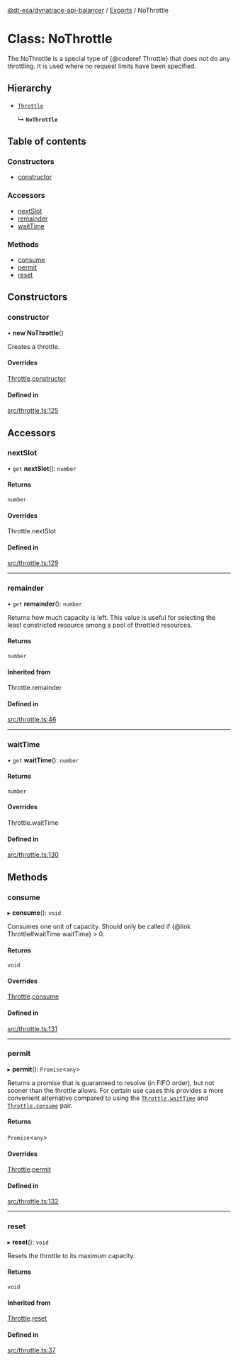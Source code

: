 [@dt-esa/dynatrace-api-balancer](../README.md) / [Exports](../modules.md) / NoThrottle

# Class: NoThrottle

 The NoThrottle is a special type of {@coderef Throttle} that does not do any throttling.
 It is used where no request limits have been specified.

## Hierarchy

- [`Throttle`](Throttle.md)

  ↳ **`NoThrottle`**

## Table of contents

### Constructors

- [constructor](NoThrottle.md#constructor)

### Accessors

- [nextSlot](NoThrottle.md#nextslot)
- [remainder](NoThrottle.md#remainder)
- [waitTime](NoThrottle.md#waittime)

### Methods

- [consume](NoThrottle.md#consume)
- [permit](NoThrottle.md#permit)
- [reset](NoThrottle.md#reset)

## Constructors

### constructor

• **new NoThrottle**()

Creates a throttle.

#### Overrides

[Throttle](Throttle.md).[constructor](Throttle.md#constructor)

#### Defined in

[src/throttle.ts:125](https://github.com/Dynatrace-ESA/dynatrace-api-balancer/blob/d00cf1a/src/throttle.ts#L125)

## Accessors

### nextSlot

• `get` **nextSlot**(): `number`

#### Returns

`number`

#### Overrides

Throttle.nextSlot

#### Defined in

[src/throttle.ts:129](https://github.com/Dynatrace-ESA/dynatrace-api-balancer/blob/d00cf1a/src/throttle.ts#L129)

___

### remainder

• `get` **remainder**(): `number`

Returns how much capacity is left. This value is useful for selecting
the least constricted resource among a pool of throttled resources.

#### Returns

`number`

#### Inherited from

Throttle.remainder

#### Defined in

[src/throttle.ts:46](https://github.com/Dynatrace-ESA/dynatrace-api-balancer/blob/d00cf1a/src/throttle.ts#L46)

___

### waitTime

• `get` **waitTime**(): `number`

#### Returns

`number`

#### Overrides

Throttle.waitTime

#### Defined in

[src/throttle.ts:130](https://github.com/Dynatrace-ESA/dynatrace-api-balancer/blob/d00cf1a/src/throttle.ts#L130)

## Methods

### consume

▸ **consume**(): `void`

Consumes one unit of capacity. Should only be called if {@link Throttle#waitTime waitTime} > 0.

#### Returns

`void`

#### Overrides

[Throttle](Throttle.md).[consume](Throttle.md#consume)

#### Defined in

[src/throttle.ts:131](https://github.com/Dynatrace-ESA/dynatrace-api-balancer/blob/d00cf1a/src/throttle.ts#L131)

___

### permit

▸ **permit**(): `Promise`<`any`\>

Returns a promise that is guaranteed to resolve (in FIFO order), but not sooner
than the throttle allows. For certain use cases this provides a more convenient
alternative compared to using the [`Throttle.waitTime`](Throttle.md#waittime) and
[`Throttle.consume`](Throttle.md#consume) pair.

#### Returns

`Promise`<`any`\>

#### Overrides

[Throttle](Throttle.md).[permit](Throttle.md#permit)

#### Defined in

[src/throttle.ts:132](https://github.com/Dynatrace-ESA/dynatrace-api-balancer/blob/d00cf1a/src/throttle.ts#L132)

___

### reset

▸ **reset**(): `void`

Resets the throttle to its maximum capacity.

#### Returns

`void`

#### Inherited from

[Throttle](Throttle.md).[reset](Throttle.md#reset)

#### Defined in

[src/throttle.ts:37](https://github.com/Dynatrace-ESA/dynatrace-api-balancer/blob/d00cf1a/src/throttle.ts#L37)

